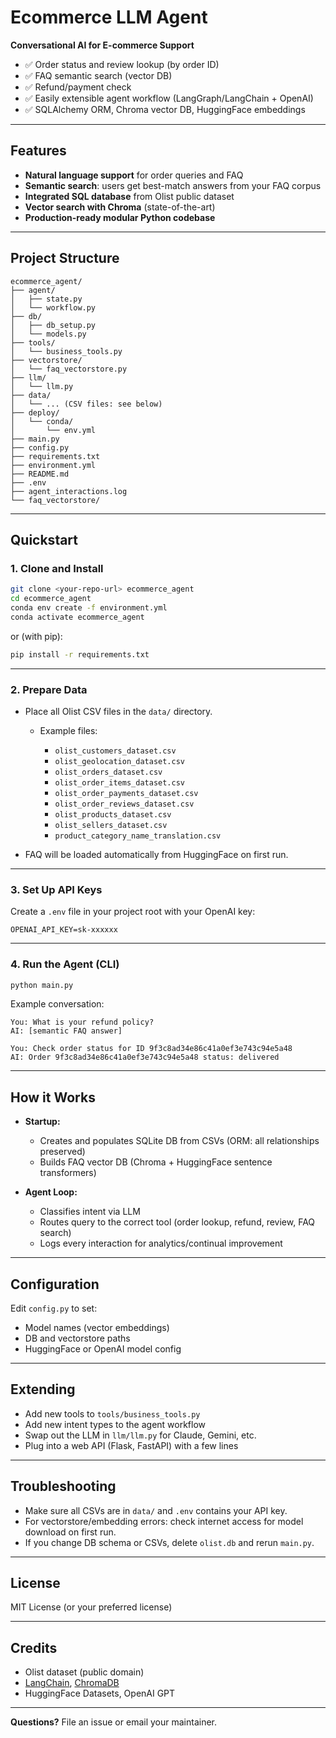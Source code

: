 # Ecommerce LLM Agent

**Conversational AI for E-commerce Support**

* ✅ Order status and review lookup (by order ID)
* ✅ FAQ semantic search (vector DB)
* ✅ Refund/payment check
* ✅ Easily extensible agent workflow (LangGraph/LangChain + OpenAI)
* ✅ SQLAlchemy ORM, Chroma vector DB, HuggingFace embeddings

---

## Features

* **Natural language support** for order queries and FAQ
* **Semantic search**: users get best-match answers from your FAQ corpus
* **Integrated SQL database** from Olist public dataset
* **Vector search with Chroma** (state-of-the-art)
* **Production-ready modular Python codebase**

---

## Project Structure

```
ecommerce_agent/
├── agent/
│   ├── state.py
│   └── workflow.py
├── db/
│   ├── db_setup.py
│   └── models.py
├── tools/
│   └── business_tools.py
├── vectorstore/
│   └── faq_vectorstore.py
├── llm/
│   └── llm.py
├── data/
│   └── ... (CSV files: see below)
├── deploy/
│   └── conda/
│       └── env.yml
├── main.py
├── config.py
├── requirements.txt
├── environment.yml
├── README.md
├── .env
├── agent_interactions.log
└── faq_vectorstore/

```

---

## Quickstart

### 1. Clone and Install

```bash
git clone <your-repo-url> ecommerce_agent
cd ecommerce_agent
conda env create -f environment.yml
conda activate ecommerce_agent
```

or (with pip):

```bash
pip install -r requirements.txt
```

---

### 2. Prepare Data

* Place all Olist CSV files in the `data/` directory.

  * Example files:

    * `olist_customers_dataset.csv`
    * `olist_geolocation_dataset.csv`
    * `olist_orders_dataset.csv`
    * `olist_order_items_dataset.csv`
    * `olist_order_payments_dataset.csv`
    * `olist_order_reviews_dataset.csv`
    * `olist_products_dataset.csv`
    * `olist_sellers_dataset.csv`
    * `product_category_name_translation.csv`
* FAQ will be loaded automatically from HuggingFace on first run.

---

### 3. Set Up API Keys

Create a `.env` file in your project root with your OpenAI key:

```
OPENAI_API_KEY=sk-xxxxxx
```

---

### 4. Run the Agent (CLI)

```bash
python main.py
```

Example conversation:

```
You: What is your refund policy?
AI: [semantic FAQ answer]

You: Check order status for ID 9f3c8ad34e86c41a0ef3e743c94e5a48
AI: Order 9f3c8ad34e86c41a0ef3e743c94e5a48 status: delivered
```

---

## How it Works

* **Startup:**

  * Creates and populates SQLite DB from CSVs (ORM: all relationships preserved)
  * Builds FAQ vector DB (Chroma + HuggingFace sentence transformers)
* **Agent Loop:**

  * Classifies intent via LLM
  * Routes query to the correct tool (order lookup, refund, review, FAQ search)
  * Logs every interaction for analytics/continual improvement

---

## Configuration

Edit `config.py` to set:

* Model names (vector embeddings)
* DB and vectorstore paths
* HuggingFace or OpenAI model config

---

## Extending

* Add new tools to `tools/business_tools.py`
* Add new intent types to the agent workflow
* Swap out the LLM in `llm/llm.py` for Claude, Gemini, etc.
* Plug into a web API (Flask, FastAPI) with a few lines

---

## Troubleshooting

* Make sure all CSVs are in `data/` and `.env` contains your API key.
* For vectorstore/embedding errors: check internet access for model download on first run.
* If you change DB schema or CSVs, delete `olist.db` and rerun `main.py`.

---

## License

MIT License (or your preferred license)

---

## Credits

* Olist dataset (public domain)
* [LangChain](https://github.com/langchain-ai/langchain), [ChromaDB](https://github.com/chroma-core/chroma)
* HuggingFace Datasets, OpenAI GPT

---

**Questions?**
File an issue or email your maintainer.
